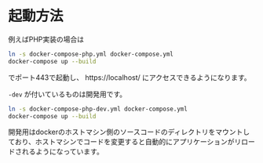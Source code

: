 # 起動方法

例えばPHP実装の場合は

```sh
ln -s docker-compose-php.yml docker-compose.yml
docker-compose up --build
```

でポート443で起動し、 https://localhost/ にアクセスできるようになります。

`-dev` が付いているものは開発用です。

```sh
ln -s docker-compose-php-dev.yml docker-compose.yml
docker-compose up --build
```

開発用はdockerのホストマシン側のソースコードのディレクトリをマウントしており、ホストマシンでコードを変更すると自動的にアプリケーションがリロードされるようになっています。
